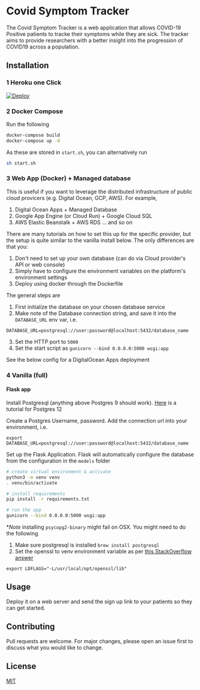 # Covid Symptom Tracker

The Covid Symptom Tracker is a web application that allows COVID-19 Positive patients to tracke their symptoms while they are sick. The tracker aims to provide researchers with a better insight into the progression of COVID19 across a population.

## Installation

### 1 Heroku one Click
[![Deploy](https://www.herokucdn.com/deploy/button.svg)](https://heroku.com/deploy?template=https://github.com/hsg-covid-engage/covid-engage/tree/main)

### 2 Docker Compose

Run the following

```bash
docker-compose build
docker-compose up -d
```

As these are stored in `start.sh`,  you can alternatively run
```bash
sh start.sh
```

### 3 Web App (Docker) + Managed database 
This is useful if you want to leverage the distributed infrastructure of public cloud provicers (e.g. Digital Ocean, GCP, AWS). For example,
1. Digital Ocean Apps + Managed Database
2. Google App Engine (or Cloud Run) + Google Cloud SQL
3. AWS Elastic Beanstalk + AWS RDS
... and so on

There are many tutorials on how to set this up for the specific provider, but the setup is quite similar to the vanilla install below. The only differences are that you:
1. Don't need to set up your own database (can do via Cloud provider's API or web console)
2. Simply have to configure the environment variables on the platform's environment settings
3. Deploy using docker through the Dockerfile

The general steps are
1. First initialize the database on your chosen database service
2. Make note of the Database connection string, and save it into the `DATABASE_URL` env var, i.e.
```
DATABASE_URL=postgresql://user:password@localhost:5432/database_name
```
3. Set the HTTP port to `5000`
4. Set the start script as `gunicorn --bind 0.0.0.0:5000 wsgi:app`

See the below config for a DigitalOcean Apps deployment



### 4 Vanilla (full)

#### Flask app 

Install Postgresql (anything above Postgres 9 should work). [Here](https://www.postgresql.org/docs/12/installation.html) is a tutorial for Postgres 12

Create a Postgres Username, password. Add the connection url into your environment, i.e.

```
export DATABASE_URL=postgresql://user:password@localhost:5432/database_name
```

Set up the Flask Application. Flask will automatically configure the database from the configuration in the `models` folder
```bash
# create virtual environment & activate
python3 -m venv venv
. venv/bin/activate

# install requirements
pip install -r requirements.txt

# run the app
gunicorn --bind 0.0.0.0:5000 wsgi:app
```

**Note* installing `psycopg2-binary` might fail on OSX. You might need to do the following
1. Make sure postgresql is installed `brew install postgresql`
2. Set the openssl to venv environment variable as per [this StackOverflow answer](https://stackoverflow.com/a/55839410)

```
export LDFLAGS="-L/usr/local/opt/openssl/lib"
```

## Usage
Deploy it on a web server and send the sign up link to your patients so they can get started.

## Contributing
Pull requests are welcome. For major changes, please open an issue first to discuss what you would like to change.

## License
[MIT](https://choosealicense.com/licenses/mit/)